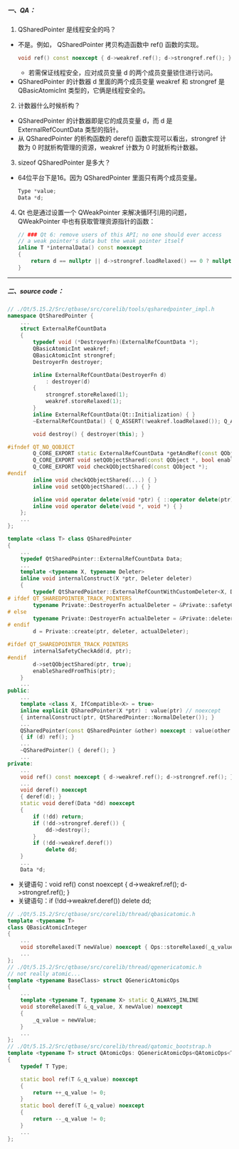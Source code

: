 ##### 一、QA：

1. QSharedPointer 是线程安全的吗？
- 不是。例如， QSharedPointer 拷贝构造函数中 ref() 函数的实现。
    ```cpp
    void ref() const noexcept { d->weakref.ref(); d->strongref.ref(); }
    ```
    - 若需保证线程安全，应对成员变量 d 的两个成员变量锁住进行访问。
- QSharedPointer 的计数器 d 里面的两个成员变量 weakref 和 strongref 是 QBasicAtomicInt 类型的，它俩是线程安全的。

2. 计数器什么时候析构？
- QSharedPointer 的计数器即是它的成员变量 d，而 d 是 ExternalRefCountData 类型的指针。
- 从 QSharedPointer 的析构函数的 deref() 函数实现可以看出，strongref 计数为 0 时就析构管理的资源，weakref 计数为 0 时就析构计数器。

3. sizeof QSharedPointer 是多大？
- 64位平台下是16。因为 QSharedPointer 里面只有两个成员变量。
    ```cpp
    Type *value;
    Data *d;
    ```

4. Qt 也是通过设置一个 QWeakPointer 来解决循环引用的问题，QWeakPointer 中也有获取管理资源指针的函数：
    ```cpp
    // ### Qt 6: remove users of this API; no one should ever access
    // a weak pointer's data but the weak pointer itself
    inline T *internalData() const noexcept
    {
        return d == nullptr || d->strongref.loadRelaxed() == 0 ? nullptr : value;
    }
    ```

---

##### 二、source code：

```cpp
// ./Qt/5.15.2/Src/qtbase/src/corelib/tools/qsharedpointer_impl.h
namespace QtSharedPointer {
    ...
    struct ExternalRefCountData
    {
        typedef void (*DestroyerFn)(ExternalRefCountData *);
        QBasicAtomicInt weakref;
        QBasicAtomicInt strongref;
        DestroyerFn destroyer;

        inline ExternalRefCountData(DestroyerFn d)
            : destroyer(d)
        {
            strongref.storeRelaxed(1);
            weakref.storeRelaxed(1);
        }
        inline ExternalRefCountData(Qt::Initialization) { }
        ~ExternalRefCountData() { Q_ASSERT(!weakref.loadRelaxed()); Q_ASSERT(strongref.loadRelaxed() <= 0); }

        void destroy() { destroyer(this); }

#ifndef QT_NO_QOBJECT
        Q_CORE_EXPORT static ExternalRefCountData *getAndRef(const QObject *);
        Q_CORE_EXPORT void setQObjectShared(const QObject *, bool enable);
        Q_CORE_EXPORT void checkQObjectShared(const QObject *);
#endif
        inline void checkQObjectShared(...) { }
        inline void setQObjectShared(...) { }

        inline void operator delete(void *ptr) { ::operator delete(ptr); }
        inline void operator delete(void *, void *) { }
    };
    ...
};

template <class T> class QSharedPointer
{
    ...
    typedef QtSharedPointer::ExternalRefCountData Data;
    ...
    template <typename X, typename Deleter>
    inline void internalConstruct(X *ptr, Deleter deleter)
    {
        typedef QtSharedPointer::ExternalRefCountWithCustomDeleter<X, Deleter> Private;
# ifdef QT_SHAREDPOINTER_TRACK_POINTERS
        typename Private::DestroyerFn actualDeleter = &Private::safetyCheckDeleter;
# else
        typename Private::DestroyerFn actualDeleter = &Private::deleter;
# endif
        d = Private::create(ptr, deleter, actualDeleter);

#ifdef QT_SHAREDPOINTER_TRACK_POINTERS
        internalSafetyCheckAdd(d, ptr);
#endif
        d->setQObjectShared(ptr, true);
        enableSharedFromThis(ptr);
    }
    ...
public:
    ...
    template <class X, IfCompatible<X> = true>
    inline explicit QSharedPointer(X *ptr) : value(ptr) // noexcept
    { internalConstruct(ptr, QtSharedPointer::NormalDeleter()); }
    ...
    QSharedPointer(const QSharedPointer &other) noexcept : value(other.value), d(other.d)
    { if (d) ref(); }
    ...
    ~QSharedPointer() { deref(); }
    ...
private:
    ...
    void ref() const noexcept { d->weakref.ref(); d->strongref.ref(); }
    ...
    void deref() noexcept
    { deref(d); }
    static void deref(Data *dd) noexcept
    {
        if (!dd) return;
        if (!dd->strongref.deref()) {
            dd->destroy();
        }
        if (!dd->weakref.deref())
            delete dd;
    }
    ...
    Data *d;
```
- 关键语句：void ref() const noexcept { d->weakref.ref(); d->strongref.ref(); }
- 关键语句：if (!dd->weakref.deref()) delete dd;

```cpp
// ./Qt/5.15.2/Src/qtbase/src/corelib/thread/qbasicatomic.h
template <typename T>
class QBasicAtomicInteger
{
    ...
    void storeRelaxed(T newValue) noexcept { Ops::storeRelaxed(_q_value, newValue); }
    ...
};
// ./Qt/5.15.2/Src/qtbase/src/corelib/thread/qgenericatomic.h
// not really atomic...
template <typename BaseClass> struct QGenericAtomicOps
{
    ...
    template <typename T, typename X> static Q_ALWAYS_INLINE
    void storeRelaxed(T &_q_value, X newValue) noexcept
    {
        _q_value = newValue;
    }
    ...
};
// ./Qt/5.15.2/Src/qtbase/src/corelib/thread/qatomic_bootstrap.h
template <typename T> struct QAtomicOps: QGenericAtomicOps<QAtomicOps<T> >
{
    typedef T Type;

    static bool ref(T &_q_value) noexcept
    {
        return ++_q_value != 0;
    }
    static bool deref(T &_q_value) noexcept
    {
        return --_q_value != 0;
    }
    ...
};
```
